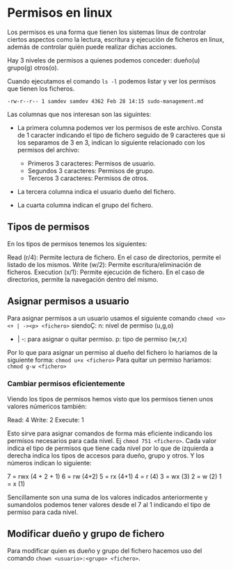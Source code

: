 # Permisos en linux

Los permisos es una forma que tienen los sistemas linux de controlar ciertos aspectos como la lectura, escritura y ejecución de ficheros en linux, además de controlar quién puede realizar dichas acciones.

Hay 3 niveles de permisos a quienes podemos conceder: dueño(u) grupo(g) otros(o).

Cuando ejecutamos el comando `ls -l` podemos listar y ver los permisos que tienen los ficheros.

```
-rw-r--r-- 1 samdev samdev 4362 Feb 28 14:15 sudo-management.md
```

Las columnas que nos interesan son las siguintes:

- La primera columna podemos ver los permisos de este archivo. Consta de 1 caracter indicando el tipo de fichero seguido de 9 caracteres que si los separamos de 3 en 3, indican lo siguiente relacionado con los permisos del archivo:
 
	- Primeros 3 caracteres: Permisos de usuario.
	- Segundos 3 caracteres: Permisos de grupo.
	- Terceros 3 caracteres: Permisos de otros.

- La tercera columna indica el usuario dueño del fichero.

- La cuarta columna indican el grupo del fichero.

## Tipos de permisos

En los tipos de permisos tenemos los siguientes:

Read (r/4): Permite lectura de fichero. En el caso de directorios, permite el listado de los mismos.
Write (w/2): Permite escritura/eliminación de ficheros.
Execution (x/1): Permite ejecución de fichero. En el caso de directorios, permite la navegación dentro del mismo.

## Asignar permisos a usuario

Para asignar permisos a un usuario usamos el siguiente comando `chmod <n><+ | -><p> <fichero>` siendoÇ:
n: nivel de permiso (u,g,o)
+ | -: para asignar o quitar permiso.
p: tipo de permiso (w,r,x)

Por lo que para asignar un permiso al dueño del fichero lo hariamos de la siguiente forma: `chmod u+x <fichero>`
Para quitar un permiso hariamos: `chmod g-w <fichero>`

### Cambiar permisos eficientemente

Viendo los tipos de permisos hemos visto que los permisos tienen unos valores númericos también:

Read: 4
Write: 2
Execute: 1

Esto sirve para asignar comandos de forma más eficiente indicando los permisos necesarios para cada nivel. Ej `chmod 751 <fichero>`. Cada valor indica el tipo de permisos que tiene cada nivel por lo que de izquierda a derecha indica los tipos de accesos para dueño, grupo y otros. Y los números indican lo siguiente:

7 = rwx (4 + 2 + 1)
6 = rw (4+2)
5 = rx (4+1)
4 = r (4)
3 = wx (3)
2 = w (2)
1 = x (1)

Sencillamente son una suma de los valores indicados anteriormente y sumandolos podemos tener valores desde el 7 al 1 indicando el tipo de permiso para cada nivel.

## Modificar dueño y grupo de fichero

Para modificar quien es dueño y grupo del fichero hacemos uso del comando `chown <usuario>:<grupo> <fichero>`. 


